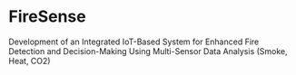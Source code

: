 # FireSense
Development of an Integrated IoT-Based System for Enhanced Fire Detection and Decision-Making Using Multi-Sensor Data Analysis (Smoke, Heat, CO2)
